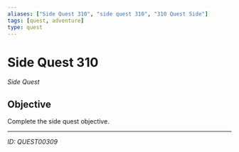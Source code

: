```yaml
---
aliases: ["Side Quest 310", "side quest 310", "310 Quest Side"]
tags: [quest, adventure]
type: quest
---
```


# Side Quest 310

*Side Quest*

## Objective
Complete the side quest objective.

---
*ID: QUEST00309*